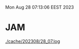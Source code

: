 Mon Aug 28 07:13:06 EEST 2023
# JAM
<a href='./cache/202308/28_07.log'>./cache/202308/28_07.log</a>
